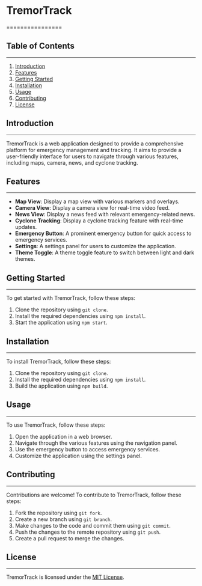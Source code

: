 # TremorTrack
================

## Table of Contents
-----------------

1. [Introduction](#introduction)
2. [Features](#features)
3. [Getting Started](#getting-started)
4. [Installation](#installation)
5. [Usage](#usage)
6. [Contributing](#contributing)
7. [License](#license)

## Introduction
------------

TremorTrack is a web application designed to provide a comprehensive platform for emergency management and tracking. It aims to provide a user-friendly interface for users to navigate through various features, including maps, camera, news, and cyclone tracking.

## Features
--------

*   **Map View**: Display a map view with various markers and overlays.
*   **Camera View**: Display a camera view for real-time video feed.
*   **News View**: Display a news feed with relevant emergency-related news.
*   **Cyclone Tracking**: Display a cyclone tracking feature with real-time updates.
*   **Emergency Button**: A prominent emergency button for quick access to emergency services.
*   **Settings**: A settings panel for users to customize the application.
*   **Theme Toggle**: A theme toggle feature to switch between light and dark themes.

## Getting Started
---------------

To get started with TremorTrack, follow these steps:

1.  Clone the repository using `git clone`.
2.  Install the required dependencies using `npm install`.
3.  Start the application using `npm start`.

## Installation
------------

To install TremorTrack, follow these steps:

1.  Clone the repository using `git clone`.
2.  Install the required dependencies using `npm install`.
3.  Build the application using `npm build`.

## Usage
-----

To use TremorTrack, follow these steps:

1.  Open the application in a web browser.
2.  Navigate through the various features using the navigation panel.
3.  Use the emergency button to access emergency services.
4.  Customize the application using the settings panel.

## Contributing
------------

Contributions are welcome! To contribute to TremorTrack, follow these steps:

1.  Fork the repository using `git fork`.
2.  Create a new branch using `git branch`.
3.  Make changes to the code and commit them using `git commit`.
4.  Push the changes to the remote repository using `git push`.
5.  Create a pull request to merge the changes.

## License
-------

TremorTrack is licensed under the [MIT License](LICENSE).